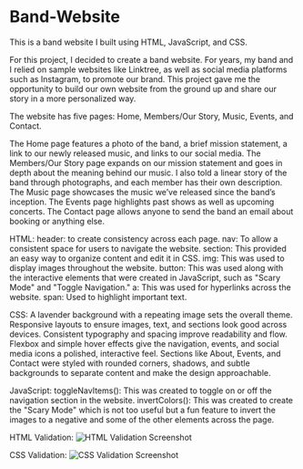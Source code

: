 # Band-Website
This is a band website I built using HTML, JavaScript, and CSS.

For this project, I decided to create a band website. For years, my band and I relied on sample websites like Linktree, as well as social media platforms such as Instagram, to promote our brand. This project gave me the opportunity to build our own website from the ground up and share our story in a more personalized way.

The website has five pages: Home, Members/Our Story, Music, Events, and Contact.

The Home page features a photo of the band, a brief mission statement, a link to our newly released music, and links to our social media.
The Members/Our Story page expands on our mission statement and goes in depth about the meaning behind our music. I also told a linear story of the band through photographs, and each member has their own description.
The Music page showcases the music we’ve released since the band’s inception.
The Events page highlights past shows as well as upcoming concerts.
The Contact page allows anyone to send the band an email about booking or anything else.

HTML:
header: to create consistency across each page.
nav: To allow a consistent space for users to navigate the website.
section: This provided an easy way to organize content and edit it in CSS.
img: This was used to display images throughout the website.
button: This was used along with the interactive elements that were created in JavaScript, such as "Scary Mode" and "Toggle Navigation."
a: This was used for hyperlinks across the website.
span: Used to highlight important text.

CSS:
A lavender background with a repeating image sets the overall theme.
Responsive layouts to ensure images, text, and sections look good across devices.
Consistent typography and spacing improve readability and flow.
Flexbox and simple hover effects give the navigation, events, and social media icons a polished, interactive feel.
Sections like About, Events, and Contact were styled with rounded corners, shadows, and subtle backgrounds to separate content and make the design approachable.



JavaScript:
toggleNavItems(): This was created to toggle on or off the navigation section in the website.
invertColors(): This was created to create the "Scary Mode" which is not too useful but a fun feature to invert the images to a negative and some of the other elements across the page.


HTML Validation: 
![HTML Validation Screenshot](HTMLValidation.png)


CSS Validation: 
![CSS Validation Screenshot](CSSValidation.png)

